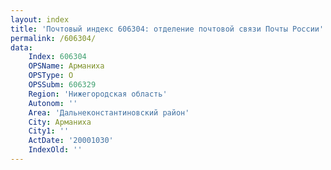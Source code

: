 ```yaml
---
layout: index
title: 'Почтовый индекс 606304: отделение почтовой связи Почты России'
permalink: /606304/
data:
    Index: 606304
    OPSName: Арманиха
    OPSType: О
    OPSSubm: 606329
    Region: 'Нижегородская область'
    Autonom: ''
    Area: 'Дальнеконстантиновский район'
    City: Арманиха
    City1: ''
    ActDate: '20001030'
    IndexOld: ''
---
```

